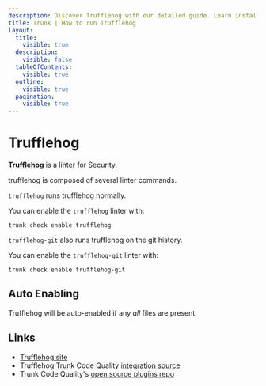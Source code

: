 ```yaml
---
description: Discover Trufflehog with our detailed guide. Learn installation, configuration, usage, and how to integrate it with other linters for optimal code security.
title: Trunk | How to run Trufflehog
layout:
  title:
    visible: true
  description:
    visible: false
  tableOfContents:
    visible: true
  outline:
    visible: true
  pagination:
    visible: true
---
```


# Trufflehog

[**Trufflehog**](https://github.com/trufflesecurity/trufflehog) is a linter for Security.


trufflehog is composed of several linter commands.
    
`trufflehog` runs trufflehog normally.

You can enable the `trufflehog` linter with:

```shell
trunk check enable trufflehog
```

`trufflehog-git` also runs trufflehog on the git history.

You can enable the `trufflehog-git` linter with:

```shell
trunk check enable trufflehog-git
```


## Auto Enabling

Trufflehog will be auto-enabled if any *all* files are present.





## Links

- [Trufflehog site](https://github.com/trufflesecurity/trufflehog)
- Trufflehog Trunk Code Quality [integration source](https://github.com/trunk-io/plugins/tree/main/linters/trufflehog)
- Trunk Code Quality's [open source plugins repo](https://github.com/trunk-io/plugins/tree/main)
